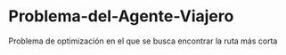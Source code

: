 # Problema-del-Agente-Viajero
Problema de optimización en el que se busca encontrar la ruta más corta 
